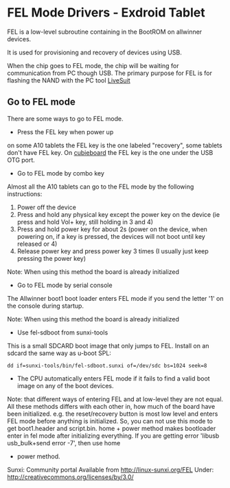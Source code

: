 FEL Mode Drivers - Exdroid Tablet 
=================================

FEL is a low-level subroutine containing in the BootROM on allwinner
devices.

It is used for provisioning and recovery of devices using USB.

When the chip goes to FEL mode, the chip will be waiting for
communication from PC though USB. The primary purpose for FEL is for
flashing the NAND with the PC tool [LiveSuit][]

Go to FEL mode
--------------

There are some ways to go to FEL mode.

-   Press the FEL key when power up

on some A10 tablets the FEL key is the one labeled "recovery", some
tablets don't have FEL key. On [cubieboard][] the FEL key is the one
under the USB OTG port.

-   Go to FEL mode by combo key

Almost all the A10 tablets can go to the FEL mode by the following
instructions:

1.  Power off the device
2.  Press and hold any physical key except the power key on the device
    (ie press and hold Vol+ key, still holding in 3 and 4)
3.  Press and hold power key for about 2s (power on the device, when
    powering on, if a key is pressed, the devices will not boot until
    key released or 4)
4.  Release power key and press power key 3 times (I usually just keep
    pressing the power key)

Note: When using this method the board is already initialized

-   Go to FEL mode by serial console

The Allwinner boot1 boot loader enters FEL mode if you send the letter
'1' on the console during startup.

Note: When using this method the board is already initialized

-   Use fel-sdboot from sunxi-tools

This is a small SDCARD boot image that only jumps to FEL. Install on an
sdcard the same way as u-boot SPL:

`dd if=sunxi-tools/bin/fel-sdboot.sunxi of=/dev/sdc bs=1024 seek=8`

-   The CPU automatically enters FEL mode if it fails to find a valid
    boot image on any of the boot devices.

Note: that different ways of entering FEL and at low-level they are not
equal. All these methods differs with each other in, how much of the
board have been initialized. e.g. the reset/recovery button is most low
level and enters FEL mode before anything is initialized. So, you can
not use this mode to get boot1.header and script.bin. home + power
method makes bootloader enter in fel mode after initializing everything.
If you are getting error 'libusb usb\_bulk+send error -7', then use home
+ power method.

Sunxi: Community portal Available from <http://linux-sunxi.org/FEL>
Under: <http://creativecommons.org/licenses/by/3.0/>

  [LiveSuit]: LiveSuit "wikilink"
  [cubieboard]: cubieboard "wikilink"